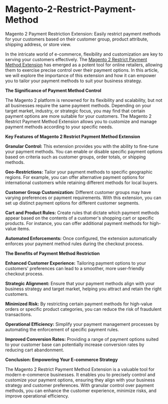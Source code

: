 # Magento-2-Restrict-Payment-Method
Magento 2 Payment Restriction Extension: Easily restrict payment methods for your customers based on their customer group, product attribute, shipping address, or store view.

In the intricate world of e-commerce, flexibility and customization are key to serving your customers effectively. The [Magento 2 Restrict Payment Method Extension](https://www.milople.com/magento-2-payment-restrictions.html) has emerged as a potent tool for online retailers, allowing them to exercise precise control over their payment options. In this article, we will explore the importance of this extension and how it can empower you to tailor your payment methods to suit your business strategy.

**The Significance of Payment Method Control**

The Magento 2 platform is renowned for its flexibility and scalability, but not all businesses require the same payment methods. Depending on your target market, industry, or strategic focus, you may find that certain payment options are more suitable for your customers. The Magento 2 Restrict Payment Method Extension allows you to customize and manage payment methods according to your specific needs.

**Key Features of Magento 2 Restrict Payment Method Extension**

**Granular Control:** This extension provides you with the ability to fine-tune your payment methods. You can enable or disable specific payment options based on criteria such as customer groups, order totals, or shipping methods.

**Geo-Restrictions:** Tailor your payment methods to specific geographic regions. For example, you can offer alternative payment options for international customers while retaining different methods for local buyers.

**Customer Group Customization:** Different customer groups may have varying preferences or payment requirements. With this extension, you can set up distinct payment options for different customer segments.

**Cart and Product Rules:** Create rules that dictate which payment methods appear based on the contents of a customer's shopping cart or specific products. For instance, you can offer additional payment methods for high-value items.

**Automated Enforcements:** Once configured, the extension automatically enforces your payment method rules during the checkout process.

**The Benefits of Payment Method Restriction**

**Enhanced Customer Experience:** Tailoring payment options to your customers' preferences can lead to a smoother, more user-friendly checkout process.

**Strategic Alignment:** Ensure that your payment methods align with your business strategy and target market, helping you attract and retain the right customers.

**Minimized Risk:** By restricting certain payment methods for high-value orders or specific product categories, you can reduce the risk of fraudulent transactions.

**Operational Efficiency:** Simplify your payment management processes by automating the enforcement of specific payment rules.

**Improved Conversion Rates:** Providing a range of payment options suited to your customer base can potentially increase conversion rates by reducing cart abandonment.

**Conclusion: Empowering Your E-commerce Strategy**

The Magento 2 Restrict Payment Method Extension is a valuable tool for modern e-commerce businesses. It enables you to precisely control and customize your payment options, ensuring they align with your business strategy and customer preferences. With granular control over payment methods, you can enhance the customer experience, minimize risks, and improve operational efficiency.
